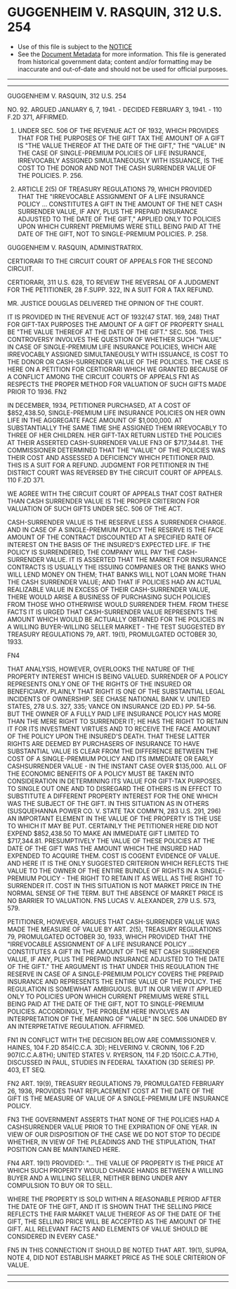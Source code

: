 ---
---

# GUGGENHEIM V. RASQUIN, 312 U.S. 254

* Use of this file is subject to the [NOTICE](https://github.com/publicdocs/notice/blob/master/NOTICE)
* See the [Document Metadata](../../../) for more information.
  This file is generated from historical government data; content and/or formatting may be inaccurate and out-of-date and should not be used for official purposes.

----------
----------

GUGGENHEIM V. RASQUIN, 312 U.S. 254

NO. 92.  ARGUED JANUARY 6, 7, 1941.  - DECIDED FEBRUARY 3, 1941.  - 110 F.2D 371, AFFIRMED.

1.  UNDER SEC. 506 OF THE REVENUE ACT OF 1932, WHICH PROVIDES THAT FOR THE PURPOSES OF THE GIFT TAX THE AMOUNT OF A GIFT IS "THE VALUE THEREOF AT THE DATE OF THE GIFT," THE "VALUE" IN THE CASE OF SINGLE-PREMIUM POLICIES OF LIFE INSURANCE, IRREVOCABLY ASSIGNED SIMULTANEOUSLY WITH ISSUANCE, IS THE COST TO THE DONOR AND NOT THE CASH SURRENDER VALUE OF THE POLICIES.  P. 256.

2.  ARTICLE 2(5) OF TREASURY REGULATIONS 79, WHICH PROVIDED THAT THE "IRREVOCABLE ASSIGNMENT OF A LIFE INSURANCE POLICY  ...  CONSTITUTES A GIFT IN THE AMOUNT OF THE NET CASH SURRENDER VALUE, IF ANY, PLUS THE PREPAID INSURANCE ADJUSTED TO THE DATE OF THE GIFT," APPLIED ONLY TO POLICIES UPON WHICH CURRENT PREMIUMS WERE STILL BEING PAID AT THE DATE OF THE GIFT, NOT TO SINGLE-PREMIUM POLICIES.  P. 258.

GUGGENHEIM V. RASQUIN, ADMINISTRATRIX.

CERTIORARI TO THE CIRCUIT COURT OF APPEALS FOR THE SECOND CIRCUIT.

CERTIORARI, 311 U.S. 628, TO REVIEW THE REVERSAL OF A JUDGMENT FOR THE PETITIONER, 28 F.SUPP.  322, IN A SUIT FOR A TAX REFUND.

MR. JUSTICE DOUGLAS DELIVERED THE OPINION OF THE COURT.

IT IS PROVIDED IN THE REVENUE ACT OF 1932(47 STAT. 169, 248) THAT FOR GIFT-TAX PURPOSES THE AMOUNT OF A GIFT OF PROPERTY SHALL BE "THE VALUE THEREOF AT THE DATE OF THE GIFT."  SEC. 506.  THIS CONTROVERSY INVOLVES THE QUESTION OF WHETHER SUCH "VALUE" IN CASE OF SINGLE-PREMIUM LIFE INSURANCE POLICIES, WHICH ARE IRREVOCABLY ASSIGNED SIMULTANEOUSLY WITH ISSUANCE, IS COST TO THE DONOR OR CASH-SURRENDER VALUE OF THE POLICIES.  THE CASE IS HERE ON A PETITION FOR CERTIORARI WHICH WE GRANTED BECAUSE OF A CONFLICT AMONG THE CIRCUIT COURTS OF APPEALS  FN1 AS RESPECTS THE PROPER METHOD FOR VALUATION OF SUCH GIFTS MADE PRIOR TO 1936.  FN2

IN DECEMBER, 1934, PETITIONER PURCHASED, AT A COST OF $852,438.50, SINGLE-PREMIUM LIFE INSURANCE POLICIES ON HER OWN LIFE IN THE AGGREGATE FACE AMOUNT OF $1,000,000.  AT SUBSTANTIALLY THE SAME TIME SHE ASSIGNED THEM IRREVOCABLY TO THREE OF HER CHILDREN.  HER GIFT-TAX RETURN LISTED THE POLICIES AT THEIR ASSERTED CASH-SURRENDER VALUE  FN3  OF $717,344.81.  THE COMMISSIONER DETERMINED THAT THE "VALUE" OF THE POLICIES WAS THEIR COST AND ASSESSED A DEFICIENCY WHICH PETITIONER PAID.  THIS IS A SUIT FOR A REFUND.  JUDGMENT FOR PETITIONER IN THE DISTRICT COURT WAS REVERSED BY THE CIRCUIT COURT OF APPEALS.  110 F.2D 371.

WE AGREE WITH THE CIRCUIT COURT OF APPEALS THAT COST RATHER THAN CASH SURRENDER VALUE IS THE PROPER CRITERION FOR VALUATION OF SUCH GIFTS UNDER SEC. 506 OF THE ACT.

CASH-SURRENDER VALUE IS THE RESERVE LESS A SURRENDER CHARGE.  AND IN CASE OF A SINGLE-PREMIUM POLICY THE RESERVE IS THE FACE AMOUNT OF THE CONTRACT DISCOUNTED AT A SPECIFIED RATE OF INTEREST ON THE BASIS OF THE INSURED'S EXPECTED LIFE.  IF THE POLICY IS SURRENDERED, THE COMPANY WILL PAY THE CASH-SURRENDER VALUE.  IT IS ASSERTED THAT THE MARKET FOR INSURANCE CONTRACTS IS USUALLY THE ISSUING COMPANIES OR THE BANKS WHO WILL LEND MONEY ON THEM; THAT BANKS WILL NOT LOAN MORE THAN THE CASH SURRENDER VALUE; AND THAT IF POLICIES HAD AN ACTUAL REALIZABLE VALUE IN EXCESS OF THEIR CASH-SURRENDER VALUE, THERE WOULD ARISE A BUSINESS OF PURCHASING SUCH POLICIES FROM THOSE WHO OTHERWISE WOULD SURRENDER THEM.  FROM THESE FACTS IT IS URGED THAT CASH-SURRENDER VALUE REPRESENTS THE AMOUNT WHICH WOULD BE ACTUALLY OBTAINED FOR THE POLICIES IN A WILLING BUYER-WILLING SELLER MARKET - THE TEST SUGGESTED BY TREASURY REGULATIONS 79, ART. 19(1), PROMULGATED OCTOBER 30, 1933.

FN4

THAT ANALYSIS, HOWEVER, OVERLOOKS THE NATURE OF THE PROPERTY INTEREST WHICH IS BEING VALUED.  SURRENDER OF A POLICY REPRESENTS ONLY ONE OF THE RIGHTS OF THE INSURED OR BENEFICIARY.  PLAINLY THAT RIGHT IS ONE OF THE SUBSTANTIAL LEGAL INCIDENTS OF OWNERSHIP.  SEE CHASE NATIONAL BANK V. UNITED STATES, 278 U.S. 327, 335; VANCE ON INSURANCE (2D ED.)  PP. 54-56.  BUT THE OWNER OF A FULLY PAID LIFE INSURANCE POLICY HAS MORE THAN THE MERE RIGHT TO SURRENDER IT; HE HAS THE RIGHT TO RETAIN IT FOR ITS INVESTMENT VIRTUES AND TO RECEIVE THE FACE AMOUNT OF THE POLICY UPON THE INSURED'S DEATH.  THAT THESE LATTER RIGHTS ARE DEEMED BY PURCHASERS OF INSURANCE TO HAVE SUBSTANTIAL VALUE IS CLEAR FROM THE DIFFERENCE BETWEEN THE COST OF A SINGLE-PREMIUM POLICY AND ITS IMMEDIATE OR EARLY CASHSURRENDER VALUE - IN THE INSTANT CASE OVER $135,000.  ALL OF THE ECONOMIC BENEFITS OF A POLICY MUST BE TAKEN INTO CONSIDERATION IN DETERMINING ITS VALUE FOR GIFT-TAX PURPOSES.  TO SINGLE OUT ONE AND TO DISREGARD THE OTHERS IS IN EFFECT TO SUBSTITUTE A DIFFERENT PROPERTY INTEREST FOR THE ONE WHICH WAS THE SUBJECT OF THE GIFT.  IN THIS SITUATION AS IN OTHERS (SUSQUEHANNA POWER CO. V. STATE TAX COMM'N, 283 U.S. 291, 296) AN IMPORTANT ELEMENT IN THE VALUE OF THE PROPERTY IS THE USE TO WHICH IT MAY BE PUT.  CERTAINLY THE PETITIONER HERE DID NOT EXPEND $852,438.50 TO MAKE AN IMMEDIATE GIFT LIMITED TO $717,344.81.  PRESUMPTIVELY THE VALUE OF THESE POLICIES AT THE DATE OF THE GIFT WAS THE AMOUNT WHICH THE INSURED HAD EXPENDED TO ACQUIRE THEM.  COST IS COGENT EVIDENCE OF VALUE.  AND HERE IT IS THE ONLY SUGGESTED CRITERION WHICH REFLECTS THE VALUE TO THE OWNER OF THE ENTIRE BUNDLE OF RIGHTS IN A SINGLE-PREMIUM POLICY - THE RIGHT TO RETAIN IT AS WELL AS THE RIGHT TO SURRENDER IT.  COST IN THIS SITUATION IS NOT MARKET PRICE IN THE NORMAL SENSE OF THE TERM.  BUT THE ABSENCE OF MARKET PRICE IS NO BARRIER TO VALUATION.  FN5  LUCAS V. ALEXANDER, 279 U.S. 573, 579.

PETITIONER, HOWEVER, ARGUES THAT CASH-SURRENDER VALUE WAS MADE THE MEASURE OF VALUE BY ART. 2(5), TREASURY REGULATIONS 79, PROMULGATED OCTOBER 30, 1933, WHICH PROVIDED THAT THE "IRREVOCABLE ASSIGNMENT OF A LIFE INSURANCE POLICY  ...  CONSTITUTES A GIFT IN THE AMOUNT OF THE NET CASH SURRENDER VALUE, IF ANY, PLUS THE PREPAID INSURANCE ADJUSTED TO THE DATE OF THE GIFT."  THE ARGUMENT IS THAT UNDER THIS REGULATION THE RESERVE IN CASE OF A SINGLE-PREMIUM POLICY COVERS THE PREPAID INSURANCE AND REPRESENTS THE ENTIRE VALUE OF THE POLICY.  THE REGULATION IS SOMEWHAT AMBIGUOUS.  BUT IN OUR VIEW IT APPLIED ONLY TO POLICIES UPON WHICH CURRENT PREMIUMS WERE STILL BEING PAID AT THE DATE OF THE GIFT, NOT TO SINGLE-PREMIUM POLICIES.  ACCORDINGLY, THE PROBLEM HERE INVOLVES AN INTERPRETATION OF THE MEANING OF "VALUE" IN SEC. 506 UNAIDED BY AN INTERPRETATIVE REGULATION.  AFFIRMED.

FN1  IN CONFLICT WITH THE DECISION BELOW ARE COMMISSIONER V. HAINES, 104 F.2D 854(C.C.A. 3D); HELVERING V. CRONIN, 106 F.2D 907(C.C.A.8TH); UNITED STATES V. RYERSON, 114 F.2D 150(C.C.A.7TH), DISCUSSED IN PAUL, STUDIES IN FEDERAL TAXATION (3D SERIES) PP. 403, ET SEQ.

FN2  ART. 19(9), TREASURY REGULATIONS 79, PROMULGATED FEBRUARY 26, 1936, PROVIDES THAT REPLACEMENT COST AT THE DATE OF THE GIFT IS THE MEASURE OF VALUE OF A SINGLE-PREMIUM LIFE INSURANCE POLICY.

FN3  THE GOVERNMENT ASSERTS THAT NONE OF THE POLICIES HAD A CASHSURRENDER VALUE PRIOR TO THE EXPIRATION OF ONE YEAR.  IN VIEW OF OUR DISPOSITION OF THE CASE WE DO NOT STOP TO DECIDE WHETHER, IN VIEW OF THE PLEADINGS AND THE STIPULATION, THAT POSITION CAN BE MAINTAINED HERE.

FN4  ART. 19(1) PROVIDED:  "...  THE VALUE OF PROPERTY IS THE PRICE AT WHICH SUCH PROPERTY WOULD CHANGE HANDS BETWEEN A WILLING BUYER AND A WILLING SELLER, NEITHER BEING UNDER ANY COMPULSION TO BUY OR TO SELL.

WHERE THE PROPERTY IS SOLD WITHIN A REASONABLE PERIOD AFTER THE DATE OF THE GIFT, AND IT IS SHOWN THAT THE SELLING PRICE REFLECTS THE FAIR MARKET VALUE THEREOF AS OF THE DATE OF THE GIFT, THE SELLING PRICE WILL BE ACCEPTED AS THE AMOUNT OF THE GIFT.  ALL RELEVANT FACTS AND ELEMENTS OF VALUE SHOULD BE CONSIDERED IN EVERY CASE."

FN5  IN THIS CONNECTION IT SHOULD BE NOTED THAT ART. 19(1), SUPRA, NOTE 4, DID NOT ESTABLISH MARKET PRICE AS THE SOLE CRITERION OF VALUE.


----------
----------

